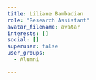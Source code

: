 ```yaml
---
title: Liliane Bambadian
role: "Research Assistant"
avatar_filename: avatar
interests: []
social: []
superuser: false
user_groups:
  - Alumni

---
```

